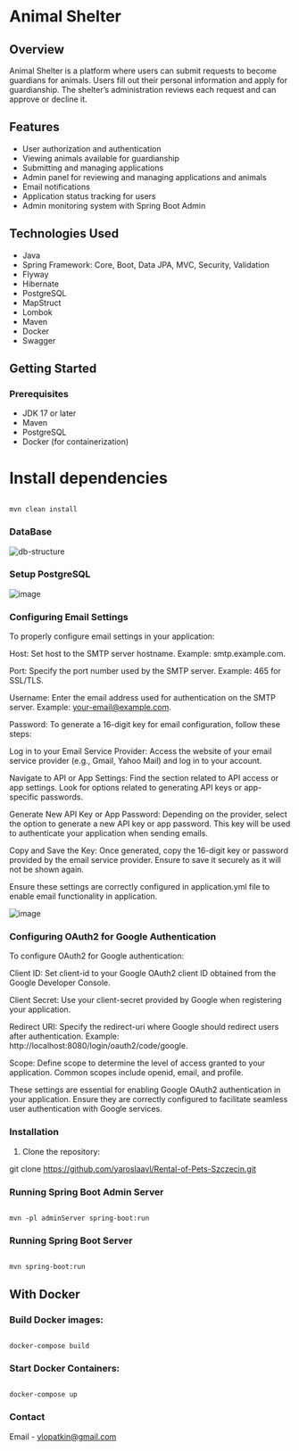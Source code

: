 # Animal Shelter

## Overview
Animal Shelter is a platform where users can submit requests to become guardians for animals. Users fill out their personal information and apply for guardianship. The shelter’s administration reviews each request and can approve or decline it.

## Features
- User authorization and authentication
- Viewing animals available for guardianship
- Submitting and managing applications
- Admin panel for reviewing and managing applications and animals
- Email notifications
- Application status tracking for users
- Admin monitoring system with Spring Boot Admin

## Technologies Used
- Java
- Spring Framework: Core, Boot, Data JPA, MVC, Security, Validation
- Flyway
- Hibernate
- PostgreSQL
- MapStruct
- Lombok
- Maven
- Docker
- Swagger

## Getting Started

### Prerequisites
- JDK 17 or later
- Maven
- PostgreSQL
- Docker (for containerization)

# Install dependencies
 ```

mvn clean install

 ```
### DataBase
![db-structure](https://github.com/yaroslaavl/Rental-of-Pets-Szczecin/assets/149341488/88be752c-4db4-410e-96d2-2c010f00cf97)

### Setup PostgreSQL
![image](https://github.com/yaroslaavl/Rental-of-Pets-Szczecin/assets/149341488/7ee16c15-4dd7-4429-b16f-647814da2cbb)


### Configuring Email Settings
To properly configure email settings in your application:

Host: Set host to the SMTP server hostname. Example: smtp.example.com.

Port: Specify the port number used by the SMTP server. Example: 465 for SSL/TLS.

Username: Enter the email address used for authentication on the SMTP server. Example: your-email@example.com.

Password: To generate a 16-digit key for email configuration, follow these steps:

Log in to your Email Service Provider:
Access the website of your email service provider (e.g., Gmail, Yahoo Mail) and log in to your account.

Navigate to API or App Settings:
Find the section related to API access or app settings. Look for options related to generating API keys or app-specific passwords.

Generate New API Key or App Password:
Depending on the provider, select the option to generate a new API key or app password. This key will be used to authenticate your application when sending emails.

Copy and Save the Key:
Once generated, copy the 16-digit key or password provided by the email service provider. Ensure to save it securely as it will not be shown again.

Ensure these settings are correctly configured in application.yml file to enable email functionality in application.

![image](https://github.com/yaroslaavl/Rental-of-Pets-Szczecin/assets/149341488/7777e2a4-0728-4300-8501-0a8f91830624)

### Configuring OAuth2 for Google Authentication
To configure OAuth2 for Google authentication:

Client ID: Set client-id to your Google OAuth2 client ID obtained from the Google Developer Console.

Client Secret: Use your client-secret provided by Google when registering your application.

Redirect URI: Specify the redirect-uri where Google should redirect users after authentication. Example: http://localhost:8080/login/oauth2/code/google.

Scope: Define scope to determine the level of access granted to your application. Common scopes include openid, email, and profile.

These settings are essential for enabling Google OAuth2 authentication in your application. Ensure they are correctly configured to facilitate seamless user authentication with Google services.

### Installation
1. Clone the repository:


git clone https://github.com/yaroslaavl/Rental-of-Pets-Szczecin.git

### Running Spring Boot Admin Server
  ```

mvn -pl adminServer spring-boot:run

 ```

### Running Spring Boot Server
 ```

mvn spring-boot:run

```

## With Docker

### Build Docker images:
 ```

docker-compose build

```

### Start Docker Containers:
 ```

docker-compose up

```

### Contact
Email - ylopatkin@gmail.com
